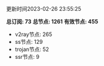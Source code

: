 更新时间2023-02-26 23:55:25

**总订阅: 73**
**总节点: 1261**
**有效节点: 455**
- v2ray节点: 265
- ss节点: 129
- trojan节点: 52
- ssr节点: 9
